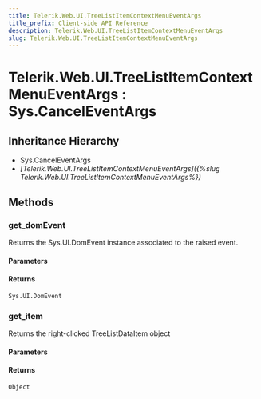 ```yaml
---
title: Telerik.Web.UI.TreeListItemContextMenuEventArgs
title_prefix: Client-side API Reference
description: Telerik.Web.UI.TreeListItemContextMenuEventArgs
slug: Telerik.Web.UI.TreeListItemContextMenuEventArgs
---
```


# Telerik.Web.UI.TreeListItemContextMenuEventArgs : Sys.CancelEventArgs

## Inheritance Hierarchy

* Sys.CancelEventArgs
* *[Telerik.Web.UI.TreeListItemContextMenuEventArgs]({%slug Telerik.Web.UI.TreeListItemContextMenuEventArgs%})*


## Methods

### get_domEvent

Returns the Sys.UI.DomEvent instance associated to the raised event.

#### Parameters

#### Returns

`Sys.UI.DomEvent`

### get_item

Returns the right-clicked TreeListDataItem object 

#### Parameters

#### Returns

`Object`



